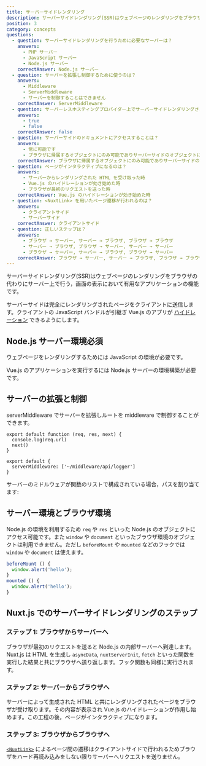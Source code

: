 ```yaml
---
title: サーバーサイドレンダリング
description: サーバーサイドレンダリング(SSR)はウェブページのレンダリングをブラウザの代わりにサーバー上で行う，画面の表示において有用なアプリケーションの機能です。
position: 3
category: concepts
questions:
  - question: サーバーサイドレンダリングを行うために必要なサーバーは？
    answers:
      - PHP サーバー
      - JavaScript サーバー
      - Node.js サーバー
    correctAnswer: Node.js サーバー
  - question: サーバーを拡張し制御するために使うのは？
    answers:
      - Middleware
      - ServerMiddleware
      - サーバーを制御することはできません
    correctAnswer: ServerMiddleware
  - question: サーバーレスホスティングプロバイダー上でサーバーサイドレンダリングされたアプリをホスティングすることは可能です
    answers:
      - true
      - false
    correctAnswer: false
  - question: サーバーサイドのドキュメントにアクセスすることは？
    answers:
      - 常に可能です
      - ブラウザに帰属するオブジェクトにのみ可能でありサーバーサイドのオブジェクトにはできません
    correctAnswer: ブラウザに帰属するオブジェクトにのみ可能でありサーバーサイドのオブジェクトにはできません
  - question: ページがインタラクティブになるのは？
    answers:
      - サーバーからレンダリングされた HTML を受け取った時
      - Vue.js のハイドレーションが効き始めた時
      - ブラウザが最初のリクエストを送った時
    correctAnswer: Vue.js のハイドレーションが効き始めた時
  - question: <NuxtLink> を用いたページ遷移が行われるのは？
    answers:
      - クライアントサイド
      - サーバーサイド
    correctAnswer: クライアントサイド
  - question: 正しいステップは？
    answers:
      - ブラウザ → サーバー, サーバー → ブラウザ, ブラウザ → ブラウザ
      - サーバー → ブラウザ, ブラウザ → サーバー, サーバー → サーバー
      - ブラウザ → サーバー, サーバー → ブラウザ, ブラウザ → サーバー
    correctAnswer: ブラウザ → サーバー, サーバー → ブラウザ, ブラウザ → ブラウザ
---
```


サーバーサイドレンダリング(SSR)はウェブページのレンダリングをブラウザの代わりにサーバー上で行う，画面の表示において有用なアプリケーションの機能です。

サーバーサイドは完全にレンダリングされたページをクライアントに送信します。クライアントの JavaScript バンドルが引継ぎ Vue.js のアプリが [ハイドレーション](https://ssr.vuejs.org/guide/hydration.html) できるようにします。

## Node.js サーバー環境必須

ウェブページをレンダリングするためには JavaScript の環境が必要です。

Vue.js のアプリケーションを実行するには Node.js サーバーの環境構築が必要です。

## サーバーの拡張と制御

serverMiddleware でサーバーを拡張しルートを middleware で制御することができます。

```js{}[middleware/api/logger.js]
export default function (req, res, next) {
  console.log(req.url)
  next()
}
```

```js{}[nuxt.config.js]
export default {
  serverMiddleware: ['~/middleware/api/logger']
}
```

サーバーのミドルウェアが関数のリストで構成されている場合，パスを割り当てます:

## サーバー環境とブラウザ環境

Node.js の環境を利用するため `req` や `res` といった Node.js のオブジェクトにアクセス可能です。また `window` や `document` といったブラウザ環境のオブジェクトは利用できません。ただし `beforeMount` や `mounted` などのフックでは`window` や `document` は使えます。

```js
beforeMount () {
  window.alert('hello');
}
mounted () {
  window.alert('hello');
}
```

## Nuxt.js でのサーバーサイドレンダリングのステップ

### ステップ 1: ブラウザからサーバーへ

ブラウザが最初のリクエストを送ると Node.js の内部サーバーへ到達します。Nuxt.js は HTML を生成し `asyncData`, `nuxtServerInit`, `fetch` といった関数を実行した結果と共にブラウザへ送り返します。フック関数も同様に実行されます。

### ステップ 2: サーバーからブラウザへ

サーバーによって生成された HTML と共にレンダリングされたページをブラウザが受け取ります。その内容が表示され Vue.js のハイドレーションが作用し始めます。この工程の後，ページがインタラクティブになります。

### ステップ 3: ブラウザからブラウザへ

[`<NuxtLink>`](/docs/2.x/features/nuxt-components#the-nuxtlink-component) によるページ間の遷移はクライアントサイドで行われるためブラウザをハード再読み込みをしない限りサーバーへリクエストを送りません。

<quiz :questions="questions"></quiz>
